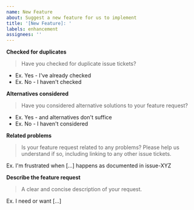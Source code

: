 ```yaml
---
name: New Feature
about: Suggest a new feature for us to implement
title: '[New Feature]: '
labels: enhancement
assignees: ''
---
```

**Checked for duplicates**

> Have you checked for duplicate issue tickets?

- Ex. Yes - I've already checked
- Ex. No - I haven't checked

**Alternatives considered**

> Have you considered alternative solutions to your feature request?

- Ex. Yes - and alternatives don't suffice
- Ex. No - I haven't considered

**Related problems**

> Is your feature request related to any problems? Please help us understand if so, including linking to any other issue tickets.

Ex. I'm frustrated when [...] happens as documented in issue-XYZ

**Describe the feature request**

> A clear and concise description of your request.

Ex. I need or want [...]

